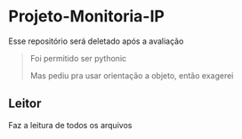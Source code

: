 # Projeto-Monitoria-IP
Esse repositório será deletado após a avaliação

> Foi permitido ser pythonic
>
> Mas pediu pra usar orientação a objeto, então exagerei

## Leitor
Faz a leitura de todos os arquivos
